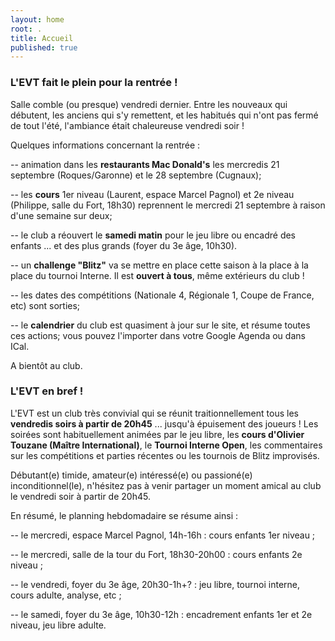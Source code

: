```yaml
---
layout: home
root: .
title: Accueil
published: true
---
```


### L'EVT fait le plein pour la rentrée ! ###

Salle comble (ou presque) vendredi dernier. Entre les nouveaux qui débutent, les anciens qui s'y remettent, et les habitués qui n'ont pas fermé de tout l'été, l'ambiance était chaleureuse vendredi soir !

Quelques informations concernant la rentrée :

-- animation dans les **restaurants Mac Donald's** les mercredis 21 septembre (Roques/Garonne) et le 28 septembre (Cugnaux);

-- les **cours** 1er niveau (Laurent, espace Marcel Pagnol) et 2e niveau (Philippe, salle du Fort, 18h30) reprennent le mercredi 21 septembre à raison d'une semaine sur deux;

-- le club a réouvert le **samedi matin** pour le jeu libre ou encadré des enfants ... et des plus grands (foyer du 3e âge, 10h30).

-- un **challenge "Blitz"** va se mettre en place cette saison à la place à la place du tournoi Interne. Il est **ouvert à tous**, même extérieurs du club !

-- les dates des compétitions (Nationale 4, Régionale 1, Coupe de France, etc) sont sorties;

-- le **calendrier** du club est quasiment à jour sur le site, et résume toutes ces actions; vous pouvez l'importer dans votre Google Agenda ou dans ICal.

A bientôt au club.



### L'EVT en bref ! ###

L'EVT est un club très convivial qui se réunit traitionnellement tous les **vendredis soirs à partir de 20h45** ... jusqu'à épuisement des joueurs ! Les soirées sont habituellement animées par le jeu libre, les **cours d'Olivier Touzane (Maître International)**, le **Tournoi Interne Open**, les commentaires sur les compétitions et parties récentes ou les tournois de Blitz improvisés.

Débutant(e) timide, amateur(e) intéressé(e) ou passioné(e) inconditionnel(le), n'hésitez pas à venir partager un moment amical au club le vendredi soir à partir de 20h45.

En résumé, le planning hebdomadaire se résume ainsi :

-- le mercredi, espace Marcel Pagnol, 14h-16h : cours enfants 1er niveau ;

-- le mercredi, salle de la tour du Fort, 18h30-20h00 : cours enfants 2e niveau ;

-- le vendredi, foyer du 3e âge, 20h30-1h+? : jeu libre, tournoi interne, cours adulte, analyse, etc ;

-- le samedi, foyer du 3e âge, 10h30-12h : encadrement enfants 1er et 2e niveau, jeu libre adulte.
